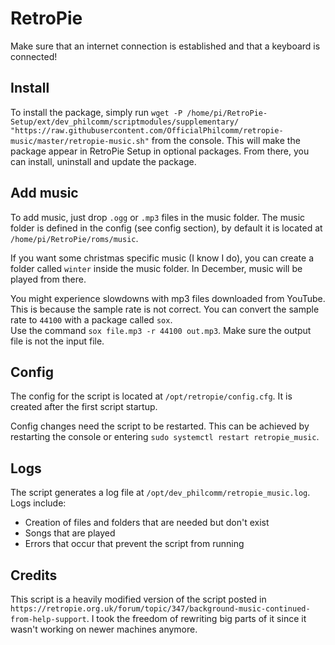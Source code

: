 # RetroPie

Make sure that an internet connection is established and that a keyboard is connected!

## Install

To install the package, simply run `wget -P /home/pi/RetroPie-Setup/ext/dev_philcomm/scriptmodules/supplementary/ "https://raw.githubusercontent.com/OfficialPhilcomm/retropie-music/master/retropie-music.sh"` from the console. This will make the package appear in RetroPie Setup in optional packages. From there, you can install, uninstall and update the package.

## Add music

To add music, just drop `.ogg` or `.mp3` files in the music folder. The music folder is defined in the config (see config section), by default it is located at `/home/pi/RetroPie/roms/music`.

If you want some christmas specific music (I know I do), you can create a folder called `winter` inside the music folder. In December, music will be played from there.

You might experience slowdowns with mp3 files downloaded from YouTube. This is because the sample rate is not correct. You can convert the sample rate to `44100` with a package called `sox`.  
Use the command `sox file.mp3 -r 44100 out.mp3`. Make sure the output file is not the input file.

## Config

The config for the script is located at `/opt/retropie/config.cfg`. It is created after the first script startup.

Config changes need the script to be restarted. This can be achieved by restarting the console or entering `sudo systemctl restart retropie_music`.

## Logs

The script generates a log file at `/opt/dev_philcomm/retropie_music.log`.
Logs include:

- Creation of files and folders that are needed but don't exist
- Songs that are played
- Errors that occur that prevent the script from running

## Credits

This script is a heavily modified version of the script posted in `https://retropie.org.uk/forum/topic/347/background-music-continued-from-help-support`. I took the freedom of rewriting big parts of it since it wasn't working on newer machines anymore.

